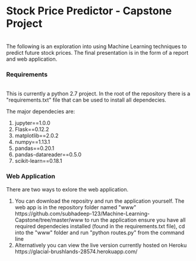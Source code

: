 <h1><b>Stock Price Predictor - Capstone Project</b></h1>
<br>
The following is an exploration into using Machine Learning techniques to predict future stock prices. The final presentation is in the form of a report and web application.
<h3><b>Requirements</b></h3>
<br>
This is currently a python 2.7 project. In the root of the repository there is a "requirements.txt" file that can be used to install all dependecies.<p>
The major dependecies are:
 </p>
<ol type=1>
<li>jupyter==1.0.0
<li>Flask==0.12.2
<li>matplotlib==2.0.2
<li>numpy==1.13.1
<li>pandas==0.20.1
<li>pandas-datareader==0.5.0
<li>scikit-learn==0.18.1
 </ol>
<h3><b>Web Application</b></h3>

There are two ways to exlore the web application.
<br>
<ol type=1>
 
<li>You can download the repositry and run the application yourself. The web app is in the repository folder named "www"
https://github.com/subhadeep-123/Machine-Learning-Capstone/tree/master/www to run the application ensure you have all required dependecies installed (found in the requirements.txt file), cd into the "www" folder and run "python routes.py" from the command line

<li>Alternatively you can view the live version currently hosted on Heroku https://glacial-brushlands-28574.herokuapp.com/
